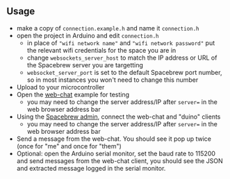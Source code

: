 ## Usage

* make a copy of `connection.example.h` and name it `connection.h`
* open the project in Arduino and edit `connection.h`
  - in place of `"wifi network name"` and `"wifi network password"` put
  the relevant wifi credentials for the space you are in
  - change `websockets_server_host` to match the IP address or URL of
    the Spacebrew server you are targetting
  - `websocket_server_port` is set to the default Spacebrew port number,
    so in most instances you won't need to change this number
* Upload to your microcontroller
* Open the [web-chat][wc] example for testing
  - you may need to change the server address/IP after `server=` in the
    web browser address bar
* Using the [Spacebrew admin][wa], connect the web-chat and "duino"
  clients
  - you may need to change the server address/IP after `server=` in the
    web browser address bar
* Send a message from the web-chat. You should see it pop up twice (once
  for "me" and once for "them")
* Optional: open the Arduino serial monitor, set the baud rate to 115200
  and send messages from the web-chat client, you should see the JSON
  and extracted message logged in the serial monitor.

[wa]: http://spacebrew.github.io/spacebrew/admin/admin.html?server=localhost
[wc]: http://www.quinkennedy.com/spacebrew-stuff/web-chat/index.html?server=localhost
